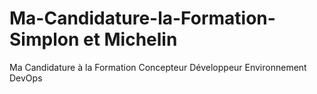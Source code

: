 # Ma-Candidature-la-Formation-Simplon et Michelin
Ma Candidature à la Formation Concepteur Développeur Environnement DevOps
